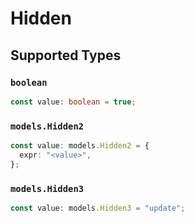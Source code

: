 # Hidden


## Supported Types

### `boolean`

```typescript
const value: boolean = true;
```

### `models.Hidden2`

```typescript
const value: models.Hidden2 = {
  expr: "<value>",
};
```

### `models.Hidden3`

```typescript
const value: models.Hidden3 = "update";
```

